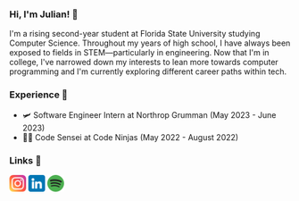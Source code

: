 ### Hi, I'm Julian! 👋  

I'm a rising second-year student at Florida State University studying Computer Science. Throughout my years of high school, I have always been exposed to fields in STEM—particularly in engineering. Now that I'm in college, I've narrowed down my interests to lean more towards computer programming and I'm currently exploring different career paths within tech.

### Experience 📃
- 🛩 Software Engineer Intern at Northrop Grumman (May 2023 - June 2023)
- 🐱‍👤 Code Sensei at Code Ninjas (May 2022 - August 2022)

### Links 👾
<a href="https://www.instagram.com/julianwsanchez/"><img src="img/instagram.png" width="30"></a> <a href="https://www.linkedin.com/in/julianwsanchez/"><img src="img/linkedin.png" width="30"></a> <a href="https://open.spotify.com/user/31nvmp25h2eqhcih2re43lwcsjee"><img src="img/spotify.png" width="30"></a>

